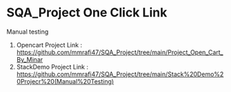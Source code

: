 # SQA_Project One Click Link

Manual testing 
1. Opencart Project
   Link : https://github.com/mmrafi47/SQA_Project/tree/main/Project_Open_Cart_By_Minar
2. StackDemo Project
   Link : https://github.com/mmrafi47/SQA_Project/tree/main/Stack%20Demo%20Projecr%20(Manual%20Testing)
